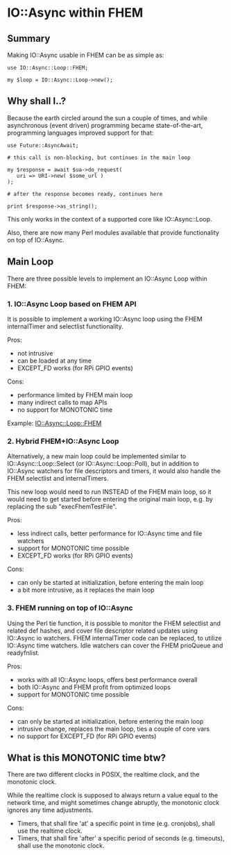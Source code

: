 # IO::Async within FHEM

## Summary

Making IO::Async usable in FHEM can be as simple as:

```
use IO::Async::Loop::FHEM;

my $loop = IO::Async::Loop->new();

```

## Why shall I..?

Because the earth circled around the sun a couple of times, and while asynchronous (event driven) programming became state-of-the-art, programming languages improved support for that:

```
use Future::AsyncAwait;

# this call is non-blocking, but continues in the main loop

my $response = await $ua->do_request(
   uri => URI->new( $some_url )
);
   
# after the response becomes ready, continues here
   
print $response->as_string();

```


This only works in the context of a supported core like IO::Async::Loop.

Also, there are now many Perl modules available that provide functionality on top of IO::Async.



## Main Loop

There are three possible levels to implement an IO::Async Loop within FHEM:

### 1. IO::Async Loop based on FHEM API

It is possible to implement a working IO::Async loop using the FHEM internalTimer and selectlist functionality.

Pros:
 - not intrusive
 - can be loaded at any time
 - EXCEPT_FD works (for RPi GPIO events)

Cons:
 - performance limited by FHEM main loop
 - many indirect calls to map APIs
 - no support for MONOTONIC time
 
Example: [IO::Async::Loop::FHEM](fhem/lib/IO/Async/Loop/FHEM.pm)

### 2. Hybrid FHEM+IO::Async Loop

Alternatively, a new main loop could be implemented similar to IO::Async::Loop::Select (or IO::Async::Loop::Poll), but in addition to IO::Async watchers for file descriptors and timers, it would also handle the FHEM selectlist and internalTimers.

This new loop would need to run INSTEAD of the FHEM main loop, so it would need to get started before entering the original main loop, e.g. by replacing the sub "execFhemTestFile".

Pros:
 - less indirect calls, better performance for IO::Async time and file watchers
 - support for MONOTONIC time possible
 - EXCEPT_FD works (for RPi GPIO events)
 
Cons:
- can only be started at initialization, before entering the main loop
- a bit more intrusive, as it replaces the main loop


### 3. FHEM running on top of IO::Async

Using the Perl tie function, it is possible to monitor the FHEM selectlist and related def hashes, and cover file descriptor related updates using IO::Async io watchers. FHEM internalTimer code can be replaced, to utilize IO::Async time watchers. Idle watchers can cover the FHEM prioQueue and readyfnlist.

Pros:
 - works with all IO::Async loops, offers best performance overall
 - both IO::Async and FHEM profit from optimized loops
 - support for MONOTONIC time possible
 
Cons:
- can only be started at initialization, before entering the main loop
- intrusive change, replaces the main loop, ties a couple of core vars
- no support for EXCEPT_FD (for RPi GPIO events)


## What is this MONOTONIC time btw?

There are two different clocks in POSIX, the realtime clock, and the monotonic clock.

While the realtime clock is supposed to always return a value equal to the network time, and might sometimes change abruptly, the monotonic clock ignores any time adjustments.

- Timers, that shall fire 'at' a specific point in time (e.g. cronjobs), shall use the realtime clock.
- Timers, that shall fire 'after' a specific period of seconds (e.g. timeouts), shall use the monotonic clock.


